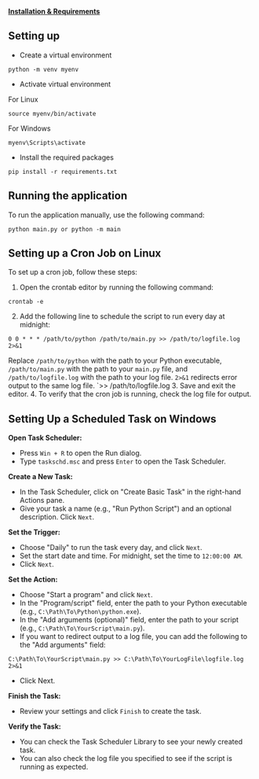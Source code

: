 **[Installation & Requirements](requirements.txt)**

## **Setting up**

* Create a virtual environment

```
python -m venv myenv
```

* Activate virtual environment

For Linux

```
source myenv/bin/activate
```

For Windows

```
myenv\Scripts\activate
```
* Install the required packages

```
pip install -r requirements.txt
```
## **Running the application**
To run the application manually, use the following command:
```
python main.py or python -m main
```
## **Setting up a Cron Job on Linux**
To set up a cron job, follow these steps:
1. Open the crontab editor by running the following command:
```
crontab -e
```
2. Add the following line to schedule the script to run every day at midnight:
```
0 0 * * * /path/to/python /path/to/main.py >> /path/to/logfile.log 2>&1
```
Replace `/path/to/python` with the path to your Python executable, `/path/to/main.py`
with the path to your `main.py` file, and `/path/to/logfile.log` with the path to your log file.
`2>&1` redirects error output to the same log file. `>> /path/to/logfile.log
3. Save and exit the editor.
4. To verify that the cron job is running, check the log file for output.

## **Setting Up a Scheduled Task on Windows**

**Open Task Scheduler:**

* Press `Win + R` to open the Run dialog.
* Type `taskschd.msc` and press `Enter` to open the Task Scheduler.

**Create a New Task:**

* In the Task Scheduler, click on "Create Basic Task" in the right-hand Actions pane.
* Give your task a name (e.g., "Run Python Script") and an optional description. Click `Next`.

**Set the Trigger:**

* Choose "Daily" to run the task every day, and click `Next`.
* Set the start date and time. For midnight, set the time to `12:00:00 AM`.
* Click `Next`.

**Set the Action:**

* Choose "Start a program" and click `Next`.
* In the "Program/script" field, enter the path to your Python executable (e.g., `C:\Path\To\Python\python.exe`).
* In the "Add arguments (optional)" field, enter the path to your script (e.g., `C:\Path\To\YourScript\main.py`).
* If you want to redirect output to a log file, you can add the following to the "Add arguments" field:

```
C:\Path\To\YourScript\main.py >> C:\Path\To\YourLogFile\logfile.log 2>&1
```

* Click Next.

**Finish the Task:**

* Review your settings and click `Finish` to create the task.

**Verify the Task:**

* You can check the Task Scheduler Library to see your newly created task.
* You can also check the log file you specified to see if the script is running as expected.